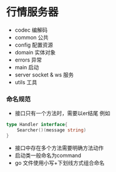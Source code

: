 # 行情服务器

- codec 编解码
- common 公共
- config 配置资源
- domain 实体对象
- errors 异常
- main 启动
- server socket & ws 服务
- utils 工具


### 命名规范
- 接口只有一个方法时，需要以er结尾 例如 
```go
type Handler interface{
	Searcher()(message string)
}
```
- 接口中存在多个方法需要明确方法动作
- 启动类一般命名为command
- go 文件使用小写+下划线方式组合命名